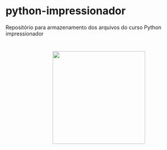# python-impressionador

Repositório para armazenamento dos arquivos do curso Python impressionador

<div align="center">
 <h1> <img src="https://upload.wikimedia.org/wikipedia/commons/thumb/c/c3/Python-logo-notext.svg/1869px-Python-logo-notext.svg.png" width="250px"></h1>
</div>
